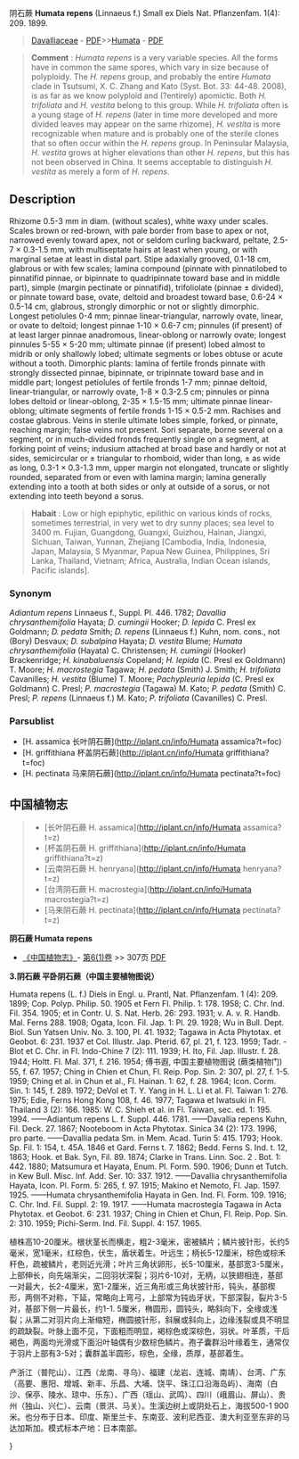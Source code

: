 阴石蕨 **Humata repens** (Linnaeus f.) Small ex Diels Nat. Pflanzenfam. 1(4): 209. 1899.

> [Davalliaceae](http://iplant.cn/info/Davalliaceae?t=foc) - [PDF](http://www.iplant.cn/foc/pdf/Davalliaceae.pdf)>>[Humata](http://iplant.cn/info/Humata?t=foc) - [PDF](http://www.iplant.cn/foc/pdf/Humata.pdf)

> **Comment** : 
> *Humata repens* is a very variable species. All the forms have in common the same spores, which vary in size because of polyploidy. The *H. repens* group, and probably the entire *Humata* clade in Tsutsumi, X. C. Zhang and Kato (Syst. Bot. 33: 44-48. 2008), is as far as we know polyploid and (?entirely) apomictic. Both *H. trifoliata* and *H. vestita* belong to this group. While *H. trifoliata* often is a young stage of *H. repens* (later in time more developed and more divided leaves may appear on the same rhizome), *H. vestita* is more recognizable when mature and is probably one of the sterile clones that so often occur within the *H. repens* group. In Peninsular Malaysia, *H. vestita* grows at higher elevations than other *H. repens*, but this has not been observed in China. It seems acceptable to distinguish *H. vestita* as merely a form of *H. repens*.

## Description

Rhizome 0.5-3 mm in diam. (without scales), white waxy under scales. Scales brown or red-brown, with pale border from base to apex or not, narrowed evenly toward apex, not or seldom curling backward, peltate, 2.5-7 × 0.3-1.5 mm, with multiseptate hairs at least when young, or with marginal setae at least in distal part. Stipe adaxially grooved, 0.1-18 cm, glabrous or with few scales; lamina compound (pinnate with pinnatilobed to pinnatifid pinnae, or bipinnate to quadripinnate toward base and in middle part), simple (margin pectinate or pinnatifid), trifoliolate (pinnae ± divided), or pinnate toward base, ovate, deltoid and broadest toward base, 0.6-24 × 0.5-14 cm, glabrous, strongly dimorphic or not or slightly dimorphic. Longest petiolules 0-4 mm; pinnae linear-triangular, narrowly ovate, linear, or ovate to deltoid; longest pinnae 1-10 × 0.6-7 cm; pinnules (if present) of at least larger pinnae anadromous, linear-oblong or narrowly ovate; longest pinnules 5-55 × 5-20 mm; ultimate pinnae (if present) lobed almost to midrib or only shallowly lobed; ultimate segments or lobes obtuse or acute without a tooth. Dimorphic plants: lamina of fertile fronds pinnate with strongly dissected pinnae, bipinnate, or tripinnate toward base and in middle part; longest petiolules of fertile fronds 1-7 mm; pinnae deltoid, linear-triangular, or narrowly ovate, 1-8 × 0.3-2.5 cm; pinnules or pinna lobes deltoid or linear-oblong, 2-35 × 1.5-15 mm; ultimate pinnae linear-oblong; ultimate segments of fertile fronds 1-15 × 0.5-2 mm. Rachises and costae glabrous. Veins in sterile ultimate lobes simple, forked, or pinnate, reaching margin; false veins not present. Sori separate, borne several on a segment, or in much-divided fronds frequently single on a segment, at forking point of veins; indusium attached at broad base and hardly or not at sides, semicircular or ± triangular to rhomboid, wider than long, ± as wide as long, 0.3-1 × 0.3-1.3 mm, upper margin not elongated, truncate or slightly rounded, separated from or even with lamina margin; lamina generally extending into a tooth at both sides or only at outside of a sorus, or not extending into teeth beyond a sorus.

> **Habait** : 
> Low or high epiphytic, epilithic on various kinds of rocks, sometimes terrestrial, in very wet to dry sunny places; sea level to 3400 m. Fujian, Guangdong, Guangxi, Guizhou, Hainan, Jiangxi, Sichuan, Taiwan, Yunnan, Zhejiang [Cambodia, India, Indonesia, Japan, Malaysia, S Myanmar, Papua New Guinea, Philippines, Sri Lanka, Thailand, Vietnam; Africa, Australia, Indian Ocean islands, Pacific islands].

### Synonym
*Adiantum repens* Linnaeus f., Suppl. Pl. 446. 1782; *Davallia chrysanthemifolia* Hayata; *D. cumingii* Hooker; *D. lepida* C. Presl ex Goldmann; *D. pedata* Smith; *D. repens* (Linnaeus f.) Kuhn, nom. cons., not (Bory) Desvaux; *D. subalpina* Hayata; *D. vestita* Blume; *Humata chrysanthemifolia* (Hayata) C. Christensen; *H. cumingii* (Hooker) Brackenridge; *H. kinabaluensis* Copeland; *H. lepida* (C. Presl ex Goldmann) T. Moore; *H. macrostegia* Tagawa; *H. pedata* (Smith) J. Smith; *H. trifoliata* Cavanilles; *H. vestita* (Blume) T. Moore; *Pachypleuria lepida* (C. Presl ex Goldmann) C. Presl; *P. macrostegia* (Tagawa) M. Kato; *P. pedata* (Smith) C. Presl; *P. repens* (Linnaeus f.) M. Kato; *P. trifoliata* (Cavanilles) C. Presl.

### Parsublist

* [H.  assamica  长叶阴石蕨](http://iplant.cn/info/Humata assamica?t=foc)
* [H.  griffithiana  杯盖阴石蕨](http://iplant.cn/info/Humata griffithiana?t=foc)
* [H.  pectinata  马来阴石蕨](http://iplant.cn/info/Humata pectinata?t=foc)

## 中国植物志

> * [长叶阴石蕨  H.  assamica](http://iplant.cn/info/Humata assamica?t=z)
> * [杯盖阴石蕨  H.  griffithiana](http://iplant.cn/info/Humata griffithiana?t=z)
> * [云南阴石蕨  H.  henryana](http://iplant.cn/info/Humata henryana?t=z)
> * [台湾阴石蕨  H.  macrostegia](http://iplant.cn/info/Humata macrostegia?t=z)
> * [马来阴石蕨  H.  pectinata](http://iplant.cn/info/Humata pectinata?t=z)

**阴石蕨 Humata repens**

* [《中国植物志》](http://www.iplant.cn/frps)- [第6(1)卷](http://www.iplant.cn/frps/vol/6(1)) >> 307页 [PDF](http://www.iplant.cn/frps/pdf/6(1)/191.PDF)

**3.阴石蕨 平卧阴石蕨（中国主要植物图说）**

Humata repens (L. f.) Diels in Engl. u. Prantl, Nat. Pflanzenfam. 1 (4): 209. 1899; Cop. Polyp. Philip. 50. 1905 et Fern Fl. Philip. 1: 178. 1958; C. Chr. Ind. Fil. 354. 1905; et in Contr. U. S. Nat. Herb. 26: 293. 1931; v. A. v. R. Handb. Mal. Ferns 288. 1908; Ogata, Icon. Fil. Jap. 1: Pl. 29. 1928; Wu in Bull. Dept. Biol. Sun Yatsen Univ. No. 3. 100, Pl. 41. 1932; Tagawa in Acta Phytotax. et Geobot. 6: 231. 1937 et Col. Illustr. Jap. Pterid. 67, pl. 21, f. 123. 1959; Tadr. -Blot et C. Chr. in Fl. Indo-Chine 7 (2): 111. 1939; H. Ito, Fil. Jap. Illustr. f. 28. 1944; Holtt. Fl. Mal. 371, f. 216. 1954; 傅书遐, 中国主要植物图说 (蕨类植物门) 55, f. 67. 1957; Ching in Chien et Chun, Fl. Reip. Pop. Sin. 2: 307, pl. 27, f. 1-5. 1959; Ching et al. in Chun et al., Fl. Hainan. 1: 62, f. 28. 1964; Icon. Corm. Sin. 1: 145, f. 289. 1972; DeVol et T. Y. Yang in H. L. Li et al. Fl. Taiwan 1: 276. 1975; Edie, Ferns Hong Kong 108, f. 46. 1977; Tagawa et Iwatsuki in Fl. Thailand 3 (2): 166. 1985: W. C. Shieh et al. in Fl. Taiwan, sec. ed. 1: 195. 1994. ——Adiantum repens L. f. Suppl. 446. 1781. ——Davallia repens Kuhn, Fil. Deck. 27. 1867; Nooteboom in Acta Phytotax. Sinica 34 (2): 173. 1996, pro parte. ——Davallia pedata Sm. in Mem. Acad. Turin 5: 415. 1793; Hook. Sp. Fil. 1: 154, t. 45A. 1846 et Gard. Ferns t. 7. 1862; Bedd. Ferns S. Ind. t. 12, 1863; Hook. et Bak. Syn, Fil. 89. 1874; Clarke in Trans. Linn. Soc. 2 . Bot. 1: 442. 1880; Matsumura et Hayata, Enum. Pl. Form. 590. 1906; Dunn et Tutch. in Kew Bull. Misc. lnf. Add. Ser. 10: 337. 1912. ——Davallia chrysanthemifolia Hayata, Icon. Pl. Form. 5: 265, f. 97. 1915; Makino et Nemoto, Fl. Jap. 1597. 1925. ——Humata chrysanthemifolia Hayata in Gen. Ind. Fl. Form. 109. 1916; C. Chr. Ind. Fil. Suppl. 2: 19. 1917. ——Humata macrostegia Tagawa in Acta Phytotax. et Geobot. 6: 231. 1937; Ching in Chien et Chun, Fl. Reip. Pop. Sin. 2: 310. 1959; Pichi-Serm. Ind. Fil. Suppl. 4: 157. 1965.

植株高10-20厘米。根状茎长而横走，粗2-3毫米，密被鳞片；鳞片披针形，长约5毫米，宽1毫米，红棕色，伏生，盾状着生。叶远生；柄长5-12厘米，棕色或棕禾秆色，疏被鳞片，老则近光滑；叶片三角状卵形，长5-10厘米，基部宽3-5厘米，上部伸长，向先端渐尖，二回羽状深裂；羽片6-10对，无柄，以狭翅相连，基部一对最大，长2-4厘米，宽1-2厘米，近三角形或三角状披针形，钝头，基部楔形，两侧不对称，下延，常略向上弯弓，上部常为钝齿牙状，下部深裂，裂片3-5对，基部下侧一片最长，约1-1. 5厘米，椭圆形，圆钝头，略斜向下，全缘或浅裂；从第二对羽片向上渐缩短，椭圆披针形，斜展或斜向上，边缘浅裂或具不明显的疏缺裂。叶脉上面不见，下面粗而明显，褐棕色或深棕色，羽状。叶革质，干后褐色，两面均光滑或下面沿叶轴偶有少数棕色鳞片。孢子囊群沿叶缘着生，通常仅于羽片上部有3-5对；囊群盖半圆形，棕色，全缘，质厚，基部着生。

产浙江（普陀山）、江西（龙南、寻乌）、福建（龙岩、连城、南靖）、台湾、广东（高要、惠阳、增城、新丰、乐昌、大埔、饶平、珠江口沿海岛屿）、海南（白沙、保亭、陵水、琼中、乐东）、广西（瑶山、武鸣）、四川（峨眉山、屏山）、贵州（独山、兴仁）、云南（景洪、马关）。生溪边树上或阴处石上，海拔500-1 900米。也分布于日本、印度、斯里兰卡、东南亚、波利尼西亚、澳大利亚至东非的马达加斯加。模式标本产地：日本南部。

}